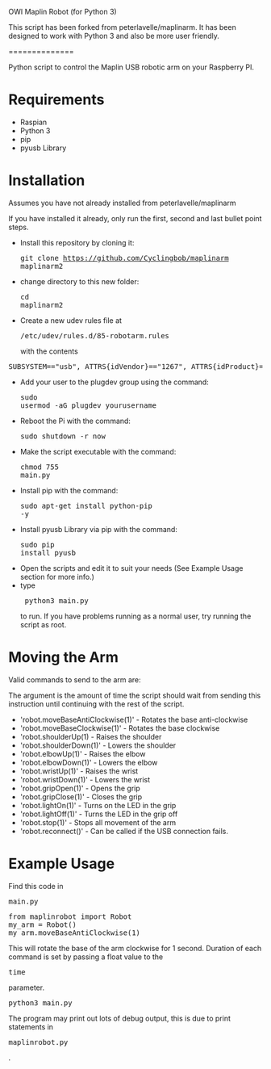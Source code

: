 OWI Maplin Robot (for Python 3)

This script has been forked from peterlavelle/maplinarm. It has been designed to work with Python 3 and also be more user friendly.

==============

Python script to control the Maplin USB robotic arm on your Raspberry PI.

Requirements
============

- Raspian
- Python 3
- pip
- pyusb Library

Installation
===========

Assumes you have not already installed from peterlavelle/maplinarm

If you have installed it already, only run the first, second and last bullet point steps.

- Install this repository by cloning it: <pre>git clone https://github.com/Cyclingbob/maplinarm maplinarm2</pre>
- change directory to this new folder: <pre>cd maplinarm2</pre>

- Create a new udev rules file at <pre>/etc/udev/rules.d/85-robotarm.rules</pre> with the contents
<pre>
SUBSYSTEM=="usb", ATTRS{idVendor}=="1267", ATTRS{idProduct}=="0000", ACTION=="add", GROUP="plugdev", MODE="0666"
</pre>
- Add your user to the plugdev group using the command: <pre>sudo usermod -aG plugdev yourusername</pre>
- Reboot the Pi with the command: <pre>sudo shutdown -r now</pre>
- Make the script executable with the command: <pre>chmod 755 main.py</pre>
- Install pip with the command: <pre>sudo apt-get install python-pip -y</pre>
- Install pyusb Library via pip with the command: <pre>sudo pip install pyusb</pre>
- Open the scripts and edit it to suit your needs (See Example Usage section for more info.)
- type <pre> python3 main.py </pre> to run. If you have problems running as a normal user, try running the script as root.

Moving the Arm
==============

Valid commands to send to the arm are:

The argument is the amount of time the script should wait from sending this instruction until continuing with the rest of the script.

- 'robot.moveBaseAntiClockwise(1)' - Rotates the base anti-clockwise
- 'robot.moveBaseClockwise(1)' - Rotates the base clockwise
- 'robot.shoulderUp(1) - Raises the shoulder
- 'robot.shoulderDown(1)' - Lowers the shoulder
- 'robot.elbowUp(1)' - Raises the elbow
- 'robot.elbowDown(1)' - Lowers the elbow
- 'robot.wristUp(1)' - Raises the wrist
- 'robot.wristDown(1)' - Lowers the wrist
- 'robot.gripOpen(1)' - Opens the grip
- 'robot.gripClose(1)' - Closes the grip
- 'robot.lightOn(1)' - Turns on the LED in the grip
- 'robot.lightOff(1)' - Turns the LED in the grip off
- 'robot.stop(1)' - Stops all movement of the arm
- 'robot.reconnect()' - Can be called if the USB connection fails.

Example Usage
=============

Find this code in <pre>main.py</pre>

<pre>
from maplinrobot import Robot
my_arm = Robot()
my_arm.moveBaseAntiClockwise(1)
</pre>

This will rotate the base of the arm clockwise for 1 second. Duration of each command is set by passing a float value 
to the <pre>time</pre> parameter.

<pre>python3 main.py</pre>

The program may print out lots of debug output, this is due to print statements in <pre>maplinrobot.py</pre>.